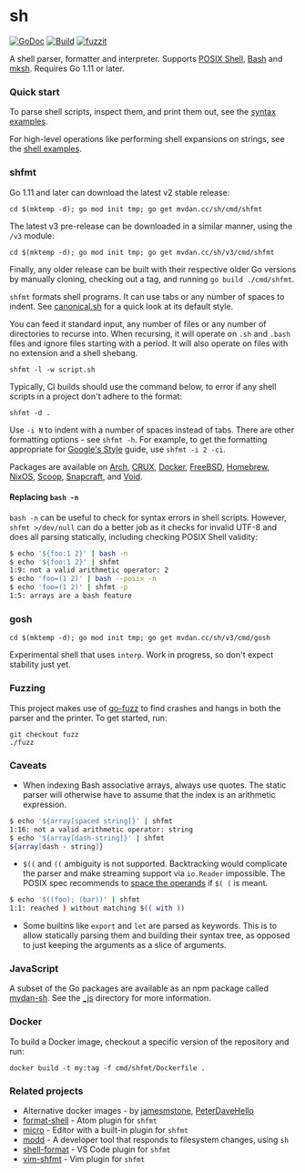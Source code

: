 # sh

[![GoDoc](https://godoc.org/mvdan.cc/sh?status.svg)](https://godoc.org/mvdan.cc/sh)
[![Build](https://travis-ci.org/mvdan/sh.svg?branch=master)](https://travis-ci.org/mvdan/sh)
[![fuzzit](https://app.fuzzit.dev/badge?org_id=mvdan)](https://fuzzit.dev)

A shell parser, formatter and interpreter. Supports [POSIX Shell], [Bash] and
[mksh]. Requires Go 1.11 or later.

### Quick start

To parse shell scripts, inspect them, and print them out, see the [syntax
examples](https://godoc.org/mvdan.cc/sh/syntax#pkg-examples).

For high-level operations like performing shell expansions on strings, see the
[shell examples](https://godoc.org/mvdan.cc/sh/shell#pkg-examples).

### shfmt

Go 1.11 and later can download the latest v2 stable release:

	cd $(mktemp -d); go mod init tmp; go get mvdan.cc/sh/cmd/shfmt

The latest v3 pre-release can be downloaded in a similar manner, using the `/v3`
module:

	cd $(mktemp -d); go mod init tmp; go get mvdan.cc/sh/v3/cmd/shfmt

Finally, any older release can be built with their respective older Go versions
by manually cloning, checking out a tag, and running `go build ./cmd/shfmt`.

`shfmt` formats shell programs. It can use tabs or any number of spaces to
indent. See [canonical.sh](syntax/canonical.sh) for a quick look at its default
style.

You can feed it standard input, any number of files or any number of directories
to recurse into. When recursing, it will operate on `.sh` and `.bash` files and
ignore files starting with a period. It will also operate on files with no
extension and a shell shebang.

	shfmt -l -w script.sh

Typically, CI builds should use the command below, to error if any shell scripts
in a project don't adhere to the format:

	shfmt -d .

Use `-i N` to indent with a number of spaces instead of tabs. There are other
formatting options - see `shfmt -h`. For example, to get the formatting
appropriate for [Google's Style][google-style] guide, use `shfmt -i 2 -ci`.

Packages are available on [Arch], [CRUX], [Docker], [FreeBSD], [Homebrew],
[NixOS], [Scoop], [Snapcraft], and [Void].

#### Replacing `bash -n`

`bash -n` can be useful to check for syntax errors in shell scripts. However,
`shfmt >/dev/null` can do a better job as it checks for invalid UTF-8 and does
all parsing statically, including checking POSIX Shell validity:

```sh
$ echo '${foo:1 2}' | bash -n
$ echo '${foo:1 2}' | shfmt
1:9: not a valid arithmetic operator: 2
$ echo 'foo=(1 2)' | bash --posix -n
$ echo 'foo=(1 2)' | shfmt -p
1:5: arrays are a bash feature
```

### gosh

	cd $(mktemp -d); go mod init tmp; go get mvdan.cc/sh/v3/cmd/gosh

Experimental shell that uses `interp`. Work in progress, so don't expect
stability just yet.

### Fuzzing

This project makes use of [go-fuzz] to find crashes and hangs in both the parser
and the printer. To get started, run:

	git checkout fuzz
	./fuzz

### Caveats

* When indexing Bash associative arrays, always use quotes. The static parser
  will otherwise have to assume that the index is an arithmetic expression.

```sh
$ echo '${array[spaced string]}' | shfmt
1:16: not a valid arithmetic operator: string
$ echo '${array[dash-string]}' | shfmt
${array[dash - string]}
```

* `$((` and `((` ambiguity is not supported. Backtracking would complicate the
  parser and make streaming support via `io.Reader` impossible. The POSIX spec
  recommends to [space the operands][posix-ambiguity] if `$( (` is meant.

```sh
$ echo '$((foo); (bar))' | shfmt
1:1: reached ) without matching $(( with ))
```

* Some builtins like `export` and `let` are parsed as keywords. This is to allow
  statically parsing them and building their syntax tree, as opposed to just
  keeping the arguments as a slice of arguments.

### JavaScript

A subset of the Go packages are available as an npm package called [mvdan-sh].
See the [_js](_js) directory for more information.

### Docker

To build a Docker image, checkout a specific version of the repository and run:

	docker build -t my:tag -f cmd/shfmt/Dockerfile .

### Related projects

* Alternative docker images - by [jamesmstone][dockerized-jamesmstone], [PeterDaveHello][dockerized-peterdavehello]
* [format-shell] - Atom plugin for `shfmt`
* [micro] - Editor with a built-in plugin for `shfmt`
* [modd] - A developer tool that responds to filesystem changes, using `sh`
* [shell-format] - VS Code plugin for `shfmt`
* [vim-shfmt] - Vim plugin for `shfmt`

[arch]: https://www.archlinux.org/packages/community/x86_64/shfmt/
[bash]: https://www.gnu.org/software/bash/
[crux]: https://github.com/6c37/crux-ports-git/tree/HEAD/shfmt
[docker]: https://hub.docker.com/r/mvdan/shfmt/
[dockerized-jamesmstone]: https://hub.docker.com/r/jamesmstone/shfmt/
[dockerized-peterdavehello]: https://github.com/PeterDaveHello/dockerized-shfmt/
[examples]: https://godoc.org/mvdan.cc/sh/syntax#pkg-examples
[format-shell]: https://atom.io/packages/format-shell
[freebsd]: https://github.com/freebsd/freebsd-ports/tree/HEAD/devel/shfmt
[go-fuzz]: https://github.com/dvyukov/go-fuzz
[google-style]: https://google.github.io/styleguide/shell.xml
[homebrew]: https://github.com/Homebrew/homebrew-core/blob/HEAD/Formula/shfmt.rb
[micro]: https://micro-editor.github.io/
[mksh]: https://www.mirbsd.org/mksh.htm
[modd]: https://github.com/cortesi/modd
[mvdan-sh]: https://www.npmjs.com/package/mvdan-sh
[nixos]: https://github.com/NixOS/nixpkgs/blob/HEAD/pkgs/tools/text/shfmt/default.nix
[posix shell]: https://pubs.opengroup.org/onlinepubs/9699919799/utilities/V3_chap02.html
[posix-ambiguity]: https://pubs.opengroup.org/onlinepubs/9699919799/utilities/V3_chap02.html#tag_18_06_03
[shell-format]: https://marketplace.visualstudio.com/items?itemName=foxundermoon.shell-format
[scoop]: https://github.com/lukesampson/scoop/blob/HEAD/bucket/shfmt.json
[snapcraft]: https://snapcraft.io/shfmt
[vim-shfmt]: https://github.com/z0mbix/vim-shfmt
[void]: https://github.com/voidlinux/void-packages/blob/HEAD/srcpkgs/shfmt/template
